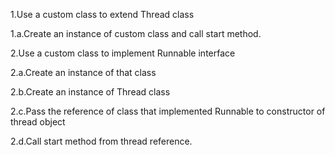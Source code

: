 1.Use a custom class to extend Thread class

1.a.Create an instance of custom class and call start method.

2.Use a custom class to implement Runnable interface

2.a.Create an instance of that class

2.b.Create an instance of Thread class

2.c.Pass the reference of class that implemented Runnable to constructor of thread object

2.d.Call start method from thread reference.
 
 